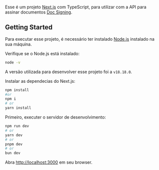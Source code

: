 Esse é um projeto [Next.js](https://nextjs.org) com TypeScript, para utilizar com a API para assinar documentos [Doc Signing](https://github.com/Doc-Sign-SSI-24-25/doc-signing-ssi).

## Getting Started

Para executar esse projeto, é necessário ter instalado [Node.js](https://nodejs.org/en/) instalado na sua máquina.

Verifique se o Node.js está instalado:
```bash
node -v
```

A versão utilizada para desenvolver esse projeto foi a `v18.18.0`.

Instalar as dependecias do Next.js:
```bash
npm install
#or
npm i
# or
yarn install
```

Primeiro, executer o servidor de desenvolvimento:

```bash
npm run dev
# or
yarn dev
# or
pnpm dev
# or
bun dev
```

Abra [http://localhost:3000](http://localhost:3000) em seu browser.